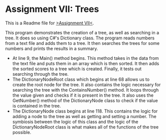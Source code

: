 # Assignment VII: Trees
This is a Readme file for [>Assignment VII<](https://github.com/fatjosephina/al-khwarizmi/blob/main/AssignmentVII/AssignmentVII/Program.cs).

This program demonstrates the creation of a tree, as well as searching in a tree. It does so using C#'s Dictionary class. The program reads numbers from a text file and adds them to a tree. It then searches the trees for some numbers and prints the results in a summary.

* At line 9, the Main() method begins. This method takes in the data from the text file and puts them in an array which is then sorted. It then adds the sorted scores to a tree which is created. Finally, it tests out searching through the tree.
* The DictionaryNodeRoot class which begins at line 68 allows us to create the root node for the tree. It also contains the logic necessary for searching the tree with the ContainsNumber() method. It loops through the value given and checks if it is present in the tree. It also uses the GetNumber() method of the DictionaryNode class to check if the value is contained in the tree.
* The DictionaryNode class begins at line 118. This contains the logic for adding a node to the tree as well as getting and setting a number. The symbiosis between the logic of this class and the logic of the DictionaryNodeRoot class is what makes all of the functions of the tree possible.
